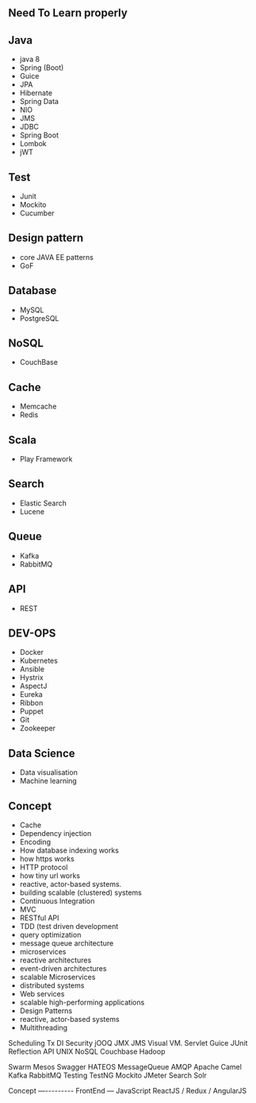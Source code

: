 
Need To Learn properly
-----------------

Java
-----
* java 8
* Spring (Boot)
* Guice
* JPA
* Hibernate
* Spring Data
* NIO
* JMS
* JDBC
* Spring Boot
* Lombok
* jWT

Test
-----
* Junit
* Mockito
* Cucumber

Design pattern
-------------
* core JAVA EE patterns
* GoF

Database
-------
* MySQL
* PostgreSQL

NoSQL
-----
* CouchBase

Cache
------
* Memcache
* Redis

Scala
------
* Play Framework

Search
--------
* Elastic Search
* Lucene

Queue
------
* Kafka
* RabbitMQ

API
---
* REST

DEV-OPS
-------
* Docker
* Kubernetes
* Ansible
* Hystrix
* AspectJ
* Eureka
* Ribbon
* Puppet
* Git
* Zookeeper

Data Science
------------
* Data visualisation
* Machine learning

Concept
-------
* Cache
* Dependency injection
* Encoding
* How database indexing works
* how https works
* HTTP protocol
* how tiny url works
* reactive, actor-based systems.
* building scalable (clustered) systems
* Continuous Integration
* MVC
* RESTful API
* TDD (test driven development
* query optimization
* message queue architecture
* microservices
* reactive architectures
* event-driven architectures
* scalable Microservices
* distributed systems
* Web services
* scalable high-performing applications
* Design Patterns
* reactive, actor-based systems
* Multithreading


Scheduling
Tx
DI
Security
jOOQ
JMX
JMS
Visual VM.
 Servlet
Guice
JUnit
Reflection API
UNIX
NoSQL
Couchbase
Hadoop

Swarm
 Mesos
Swagger
HATEOS
MessageQueue
AMQP
Apache Camel
Kafka
RabbitMQ
Testing
TestNG
Mockito
 JMeter
Search
Solr


Concept
—---------
FrontEnd
—
JavaScript
ReactJS / Redux / AngularJS
